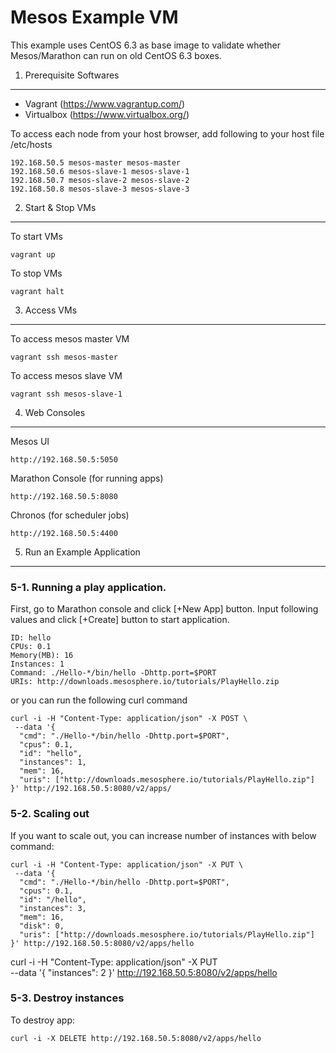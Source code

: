 Mesos Example VM
================

This example uses CentOS 6.3 as base image to validate whether Mesos/Marathon can run on old CentOS 6.3 boxes.


1. Prerequisite Softwares
-----------------------------

- Vagrant (https://www.vagrantup.com/)
- Virtualbox (https://www.virtualbox.org/)

To access each node from your host browser, add following to your host file 
/etc/hosts
```
192.168.50.5 mesos-master mesos-master
192.168.50.6 mesos-slave-1 mesos-slave-1
192.168.50.7 mesos-slave-2 mesos-slave-2
192.168.50.8 mesos-slave-3 mesos-slave-3
```


2. Start & Stop VMs
-----------------------------

To start VMs
```
vagrant up
```

To stop VMs
```
vagrant halt
```


3. Access VMs
-----------------------------

To access mesos master VM
```
vagrant ssh mesos-master
```

To access mesos slave VM
```
vagrant ssh mesos-slave-1
```


4. Web Consoles
-----------------------------

Mesos UI
```
http://192.168.50.5:5050
```

Marathon Console (for running apps)
```
http://192.168.50.5:8080
```

Chronos (for scheduler jobs)
```
http://192.168.50.5:4400
```


5. Run an Example Application
-----------------------------

### 5-1. Running a play application.
First, go to Marathon console and click [+New App] button.
Input following values and click [+Create] button to start application.
```
ID: hello
CPUs: 0.1
Memory(MB): 16
Instances: 1
Command: ./Hello-*/bin/hello -Dhttp.port=$PORT
URIs: http://downloads.mesosphere.io/tutorials/PlayHello.zip
```

or you can run the following curl command
```
curl -i -H "Content-Type: application/json" -X POST \
 --data '{
  "cmd": "./Hello-*/bin/hello -Dhttp.port=$PORT",
  "cpus": 0.1,
  "id": "hello",
  "instances": 1,
  "mem": 16,
  "uris": ["http://downloads.mesosphere.io/tutorials/PlayHello.zip"]
}' http://192.168.50.5:8080/v2/apps/

```

### 5-2. Scaling out
If you want to scale out, you can increase number of instances with below command:
```
curl -i -H "Content-Type: application/json" -X PUT \
 --data '{
  "cmd": "./Hello-*/bin/hello -Dhttp.port=$PORT",
  "cpus": 0.1,
  "id": "/hello",
  "instances": 3,
  "mem": 16,
  "disk": 0,
  "uris": ["http://downloads.mesosphere.io/tutorials/PlayHello.zip"]
}' http://192.168.50.5:8080/v2/apps/hello
```

curl -i -H "Content-Type: application/json" -X PUT \
 --data '{
  "instances": 2
}' http://192.168.50.5:8080/v2/apps/hello


### 5-3. Destroy instances
To destroy app:

```
curl -i -X DELETE http://192.168.50.5:8080/v2/apps/hello
```
